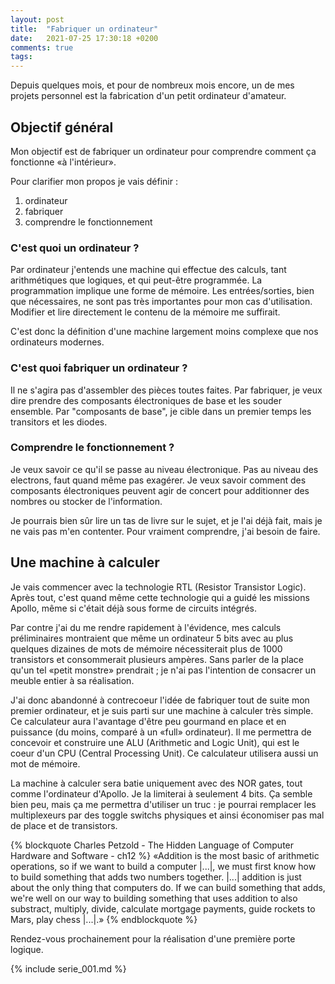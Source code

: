 ```yaml
---
layout: post
title:  "Fabriquer un ordinateur"
date:   2021-07-25 17:30:18 +0200
comments: true
tags:
---
```


Depuis quelques mois, et pour de nombreux mois encore, un de mes projets
personnel est la fabrication d'un petit ordinateur d'amateur.

Objectif général
----------------
Mon objectif est de fabriquer un ordinateur pour comprendre comment ça fonctionne
«à l'intérieur».

Pour clarifier mon propos je vais définir :

1. ordinateur
2. fabriquer
3. comprendre le fonctionnement

### C'est quoi un ordinateur ?
Par ordinateur j'entends une machine qui effectue des calculs, tant arithmétiques
que logiques, et qui peut-être programmée. La programmation implique une forme
de mémoire. Les entrées/sorties, bien que nécessaires, ne sont pas très importantes
pour mon cas d'utilisation. Modifier et lire directement le contenu de la mémoire me suffirait.

C'est donc la définition d'une machine largement moins complexe que nos
ordinateurs modernes.

### C'est quoi fabriquer un ordinateur ?
Il ne s'agira pas d'assembler des pièces toutes faites. Par fabriquer, je veux dire
prendre des composants électroniques de base et les souder ensemble.
Par "composants de base", je cible dans un premier temps les transitors et les
diodes.

### Comprendre le fonctionnement ?
Je veux savoir ce qu'il se passe au niveau électronique. Pas au niveau des electrons,
faut quand même pas exagérer. Je veux savoir comment des composants électroniques
peuvent agir de concert pour additionner des nombres ou stocker de l'information.

Je pourrais bien sûr lire un tas de livre sur le sujet, et je l'ai déjà
fait, mais je ne vais pas m'en contenter. Pour vraiment comprendre, j'ai besoin
de faire.

Une machine à calculer
----------------
Je vais commencer avec la technologie RTL (Resistor Transistor Logic). Après
tout, c'est quand même cette technologie qui a guidé les missions Apollo, même
si c'était déjà sous forme de circuits intégrés.

Par contre j'ai du me rendre rapidement à l'évidence, mes calculs préliminaires
montraient que même un ordinateur 5 bits avec au plus quelques dizaines de mots
de mémoire nécessiterait plus de 1000 transistors et consommerait plusieurs
ampères. Sans parler de la place qu'un tel «petit monstre» prendrait ; je n'ai pas
l'intention de consacrer un meuble entier à sa réalisation.

J'ai donc abandonné à contrecoeur l'idée de fabriquer tout de suite mon premier
ordinateur, et je suis parti sur une machine à calculer très simple. Ce calculateur
aura l'avantage d'être peu gourmand en place et en puissance (du moins, comparé
à un «full» ordinateur). Il me permettra de concevoir et construire une ALU (Arithmetic and Logic Unit), qui
est le coeur d'un CPU (Central Processing Unit). Ce calculateur utilisera aussi un mot de mémoire.

La machine à calculer sera batie uniquement avec des NOR gates, tout comme l'ordinateur
d'Apollo. Je la limiterai à seulement 4 bits. Ça semble bien peu, mais ça me
permettra d'utiliser un truc : je pourrai remplacer les multiplexeurs par des
toggle switchs physiques et ainsi économiser pas mal de place et de transistors.

{% blockquote Charles Petzold - The Hidden Language of Computer Hardware and Software - ch12 %}
«Addition is the most basic of arithmetic operations, so if we want to build a
computer |...|, we must first know how to build something that adds two numbers
together. |...| addition is just about the only thing that computers do. If we
can build something that adds, we're well on our way to building something that
uses addition to also substract, multiply, divide, calculate mortgage payments,
guide rockets to Mars, play chess |...|.»
{% endblockquote %}

Rendez-vous prochainement pour la réalisation d'une première porte logique.

{% include serie_001.md %}
